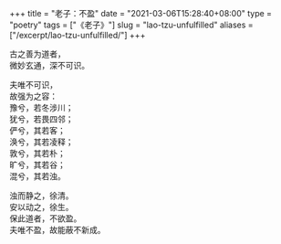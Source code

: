 +++
title = "老子：不盈"
date = "2021-03-06T15:28:40+08:00"
type = "poetry"
tags = ["《老子》"]
slug = "lao-tzu-unfulfilled"
aliases = ["/excerpt/lao-tzu-unfulfilled/"]
+++

古之善为道者，  
微妙玄通，深不可识。

夫唯不可识，  
故强为之容：  
豫兮，若冬涉川；  
犹兮，若畏四邻；  
俨兮，其若客；  
涣兮，其若凌释；  
敦兮，其若朴；  
旷兮，其若谷；  
混兮，其若浊。

浊而静之，徐清。  
安以动之，徐生。  
保此道者，不欲盈。  
夫唯不盈，故能蔽不新成。
